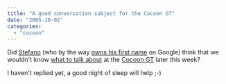 ```yaml
---
title: "A good conversation subject for the Cocoon GT"
date: "2005-10-02"
categories: 
  - "cocoon"
---
```


Did [Stefano](http://www.betaversion.org/~stefano/linotype/) (who by the way [owns his first name](http://www.google.ch/search?q=stefano) on Google) think that we wouldn't know [what to talk about](http://marc.theaimsgroup.com/?t=112811752100002&r=1&w=2) at the [Cocoon GT](http://www.cocoongt.org/) later this week?

I haven't replied yet, a good night of sleep will help ;-)
